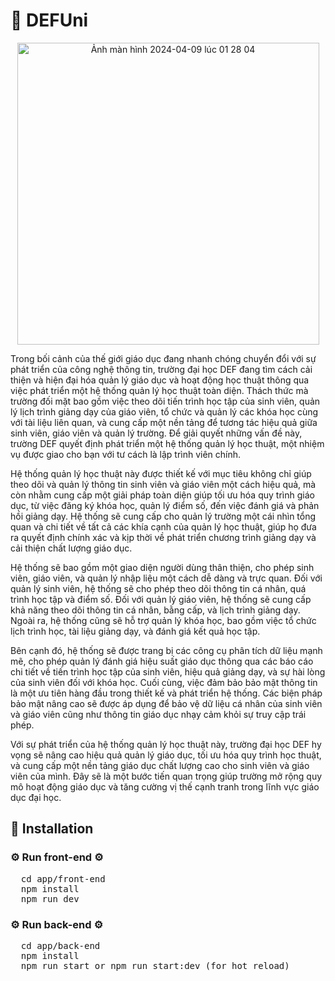 # 📖 DEFUni 
<div align=center><img width="483" alt="Ảnh màn hình 2024-04-09 lúc 01 28 04" src="https://github.com/AKflower/DEFUni/assets/89245858/ddac6f8d-dc94-490f-b940-3d9a7dac2bdf"></div>


Trong bối cảnh của thế giới giáo dục đang nhanh chóng chuyển đổi với sự phát triển của công
nghệ thông tin, trường đại học DEF đang tìm cách cải thiện và hiện đại hóa quản lý giáo dục và
hoạt động học thuật thông qua việc phát triển một hệ thống quản lý học thuật toàn diện. Thách
thức mà trường đối mặt bao gồm việc theo dõi tiến trình học tập của sinh viên, quản lý lịch trình
giảng dạy của giáo viên, tổ chức và quản lý các khóa học cùng với tài liệu liên quan, và cung cấp
một nền tảng để tương tác hiệu quả giữa sinh viên, giáo viên và quản lý trường. Để giải quyết
những vấn đề này, trường DEF quyết định phát triển một hệ thống quản lý học thuật, một nhiệm
vụ được giao cho bạn với tư cách là lập trình viên chính.

Hệ thống quản lý học thuật này được thiết kế với mục tiêu không chỉ giúp theo dõi và quản lý
thông tin sinh viên và giáo viên một cách hiệu quả, mà còn nhằm cung cấp một giải pháp toàn diện
giúp tối ưu hóa quy trình giáo dục, từ việc đăng ký khóa học, quản lý điểm số, đến việc đánh giá
và phản hồi giảng dạy. Hệ thống sẽ cung cấp cho quản lý trường một cái nhìn tổng quan và chi tiết
về tất cả các khía cạnh của quản lý học thuật, giúp họ đưa ra quyết định chính xác và kịp thời về
phát triển chương trình giảng dạy và cải thiện chất lượng giáo dục.

Hệ thống sẽ bao gồm một giao diện người dùng thân thiện, cho phép sinh viên, giáo viên, và quản
lý nhập liệu một cách dễ dàng và trực quan. Đối với quản lý sinh viên, hệ thống sẽ cho phép theo
dõi thông tin cá nhân, quá trình học tập và điểm số. Đối với quản lý giáo viên, hệ thống sẽ cung
cấp khả năng theo dõi thông tin cá nhân, bằng cấp, và lịch trình giảng dạy. Ngoài ra, hệ thống cũng
sẽ hỗ trợ quản lý khóa học, bao gồm việc tổ chức lịch trình học, tài liệu giảng dạy, và đánh giá kết
quả học tập.

Bên cạnh đó, hệ thống sẽ được trang bị các công cụ phân tích dữ liệu mạnh mẽ, cho phép quản lý
đánh giá hiệu suất giáo dục thông qua các báo cáo chi tiết về tiến trình học tập của sinh viên, hiệu
quả giảng dạy, và sự hài lòng của sinh viên đối với khóa học.
Cuối cùng, việc đảm bảo bảo mật thông tin là một ưu tiên hàng đầu trong thiết kế và phát triển hệ
thống. Các biện pháp bảo mật nâng cao sẽ được áp dụng để bảo vệ dữ liệu cá nhân của sinh viên
và giáo viên cũng như thông tin giáo dục nhạy cảm khỏi sự truy cập trái phép.

Với sự phát triển của hệ thống quản lý học thuật này, trường đại học DEF hy vọng sẽ nâng cao
hiệu quả quản lý giáo dục, tối ưu hóa quy trình học thuật, và cung cấp một nền tảng giáo dục chất
lượng cao cho sinh viên và giáo viên của mình. Đây sẽ là một bước tiến quan trọng giúp trường
mở rộng quy mô hoạt động giáo dục và tăng cường vị thế cạnh tranh trong lĩnh vực giáo dục đại
học.

##  🚀 Installation
### ⚙️ Run front-end ⚙️
<pre>
  cd app/front-end
  npm install
  npm run dev
</pre>
### ⚙️ Run back-end ⚙️
<pre>
  cd app/back-end
  npm install
  npm run start or npm run start:dev (for hot reload)
</pre>

